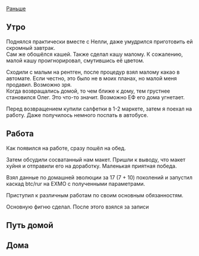[Раньше](2019.10.30.md)
## Утро
Поднялся практически вместе с Нелли, даже умудрился приготовить ей скромный завтрак.  
Сам же обошёлся кашей. Также сделал кашу малому. К сожалению, малой кашу проигнорировал, смутившись её цветом.

Сходили с малым на рентген, после процедур взял малому какао в автомате. Если честно, это было не в моих планах, но малой меня продавил. Возможно зря.  
Когда возвращались домой, то чем ближе к дому, тем грустнее становился Олег. Это что-то значит. Возможно ЕФ его дома угнетает.

Перед возвращением купили салфетки в 1-2 маркете, затем я поехал на работу. Даже получилось немного поспать в автобусе.
## Работа
Как появился на работе, сразу пошёл на обед.

Затем обсудили сосватанный нам макет. Пришли к выводу, что макет хуйня и отправили его на доработку. Маленькая приятная победа.

Взял данные по домашней эволюции за 17 (7 + 10) поколений и запустил каскад btc/rur на EXMO с полученными параметрами.

Приступил к различным работам по своим основным обязанностям.

Основную фигню сделал. После этого взялся за записи
## Путь домой
## Дома
